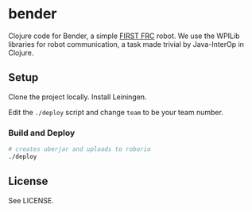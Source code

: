 # bender

Clojure code for Bender, a simple [FIRST FRC](https://www.usfirst.org/roboticsprograms/frc) robot. We use the WPILib libraries for robot communication, a task made trivial by Java-InterOp in Clojure.

## Setup

Clone the project locally. Install Leiningen.

Edit the `./deploy` script and change `team` to be your team number.

### Build and Deploy

```bash
# creates uberjar and uploads to roborio
./deploy
```

## License

See LICENSE.
